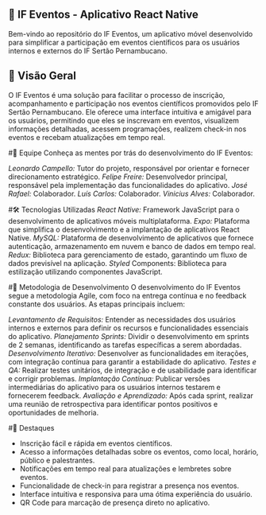 ## 📱 IF Eventos - Aplicativo React Native
Bem-vindo ao repositório do IF Eventos, um aplicativo móvel desenvolvido para simplificar a participação em eventos científicos para os usuários internos e externos do IF Sertão Pernambucano.

## 🚀 Visão Geral
O IF Eventos é uma solução para facilitar o processo de inscrição, acompanhamento e participação nos eventos científicos promovidos pelo IF Sertão Pernambucano. Ele oferece uma interface intuitiva e amigável para os usuários, permitindo que eles se inscrevam em eventos, visualizem informações detalhadas, acessem programações, realizem check-in nos eventos e recebam atualizações em tempo real.

#👥 Equipe
Conheça as mentes por trás do desenvolvimento do IF Eventos:

*Leonardo Campello:* Tutor do projeto, responsável por orientar e fornecer direcionamento estratégico.
*Felipe Freire:* Desenvolvedor principal, responsável pela implementação das funcionalidades do aplicativo.
*José Rafael:* Colaborador.
*Luís Carlos:* Colaborador.
*Vinicius Alves:* Colaborador.

#🛠️ Tecnologias Utilizadas
*React Native:* Framework JavaScript para o desenvolvimento de aplicativos móveis multiplataforma.
*Expo:* Plataforma que simplifica o desenvolvimento e a implantação de aplicativos React Native.
*MySQL:* Plataforma de desenvolvimento de aplicativos que fornece autenticação, armazenamento em nuvem e banco de dados em tempo real.
*Redux:* Biblioteca para gerenciamento de estado, garantindo um fluxo de dados previsível na aplicação.
*Styled* Components: Biblioteca para estilização utilizando componentes JavaScript.

#📝 Metodologia de Desenvolvimento
O desenvolvimento do IF Eventos segue a metodologia Agile, com foco na entrega contínua e no feedback constante dos usuários. As etapas principais incluem:

*Levantamento de Requisitos:* Entender as necessidades dos usuários internos e externos para definir os recursos e funcionalidades essenciais do aplicativo.
*Planejamento Sprints:* Dividir o desenvolvimento em sprints de 2 semanas, identificando as tarefas específicas a serem abordadas.
*Desenvolvimento Iterativo:* Desenvolver as funcionalidades em iterações, com integração contínua para garantir a estabilidade do aplicativo.
*Testes e QA:* Realizar testes unitários, de integração e de usabilidade para identificar e corrigir problemas.
*Implantação Contínua:* Publicar versões intermediárias do aplicativo para os usuários internos testarem e fornecerem feedback.
*Avaliação e Aprendizado:* Após cada sprint, realizar uma reunião de retrospectiva para identificar pontos positivos e oportunidades de melhoria.

#🌟 Destaques
- Inscrição fácil e rápida em eventos científicos.
- Acesso a informações detalhadas sobre os eventos, como local, horário, público e palestrantes.
- Notificações em tempo real para atualizações e lembretes sobre eventos.
- Funcionalidade de check-in para registrar a presença nos eventos.
- Interface intuitiva e responsiva para uma ótima experiência do usuário.
- QR Code para marcação de presença direto no aplicativo.
